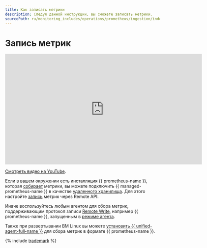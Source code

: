 ```yaml
---
title: Как записать метрики
description: Следуя данной инструкции, вы сможете записать метрики.
sourcePath: ru/monitoring_includes/operations/prometheus/ingestion/index.md
---
```


# Запись метрик


<iframe width="640" height="360" src="https://runtime.strm.yandex.ru/player/video/vplvw3emvkulllyhgtkf?autoplay=0&mute=0" allow="autoplay; fullscreen; picture-in-picture; encrypted-media" frameborder="0" scrolling="no"></iframe>

[Смотреть видео на YouTube](https://youtu.be/KjDtR_zysPM).



Если в вашем окружении есть инсталляция {{ prometheus-name }}, которая [собирает](https://prometheus.io/docs/prometheus/latest/configuration/configuration/#scrape_config) метрики, вы можете подключить {{ managed-prometheus-name }} в качестве [удаленного хранилища](https://prometheus.io/docs/prometheus/latest/storage/#remote-storage-integrations). Для этого настройте [запись](remote-write.md) метрик через Remote API. 

Иначе воспользуйтесь любым агентом для сбора метрик, поддерживающим протокол записи [Remote Write](https://prometheus.io/docs/prometheus/latest/configuration/configuration/#remote_write), например {{ prometheus-name }}, запущенным в [режиме агента](https://prometheus.io/docs/prometheus/latest/feature_flags/#prometheus-agent).

Также при развертывании ВМ Linux вы можете [установить {{ unified-agent-full-name }}](prometheus-agent.md) для сбора метрик в формате {{ prometheus-name }}.

{% include [trademark](../../../../_includes/monitoring/trademark.md) %}

